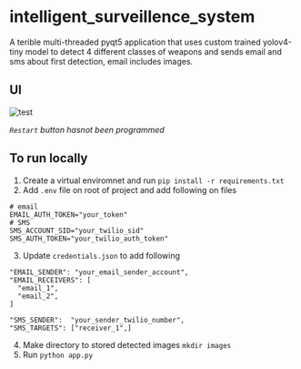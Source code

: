 # intelligent_surveillence_system
A terible multi-threaded pyqt5 application that uses custom trained yolov4-tiny model to detect 4 different classes of weapons and sends email and sms about first detection, email includes images.

## UI
![test](https://github.com/deshrit/intelligent_surveillence_system/assets/59757711/3747b851-8e5a-4986-8570-d65edf6ba1ba)


*`Restart` button hasnot been programmed*

## To run locally
1. Create a virtual enviromnet and run `pip install -r requirements.txt`
2. Add `.env` file on root of project and add following on files
```
# email
EMAIL_AUTH_TOKEN="your_token"
# SMS
SMS_ACCOUNT_SID="your_twilio_sid"
SMS_AUTH_TOKEN="your_twilio_auth_token"
```
3. Update `credentials.json` to add following
```
"EMAIL_SENDER": "your_email_sender_account",
"EMAIL_RECEIVERS": [
  "email_1",
  "email_2",
]

"SMS_SENDER":  "your_sender_twilio_number",
"SMS_TARGETS": ["receiver_1",]
```
4. Make directory to stored detected images `mkdir images`
5. Run `python app.py`
